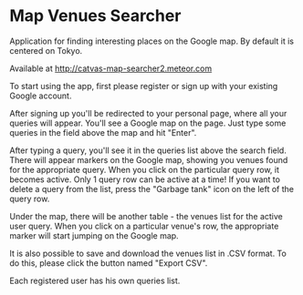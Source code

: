 # Map Venues Searcher
Application for finding interesting places on the Google map. By default it is centered on Tokyo.

Available at http://catvas-map-searcher2.meteor.com

To start using the app, first please register or sign up with your existing Google account.

After signing up you'll be redirected to your personal page, where all your queries will appear.
You'll see a Google map on the page. Just type some queries in the field above the map and hit "Enter".

After typing a query, you'll see it in the queries list above the search field.
There will appear markers on the Google map, showing you venues found for the appropriate query.
When you click on the particular query row, it becomes active. Only 1 query row can be active at a time!
If you want to delete a query from the list, press the "Garbage tank" icon on the left of the query row.

Under the map, there will be another table - the venues list for the active user query.
When you click on a particular venue's row, the appropriate marker will start jumping on the Google map.

It is also possible to save and download the venues list in .CSV format.
To do this, please click the button named "Export CSV".

Each registered user has his own queries list.
